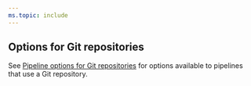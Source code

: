 ```yaml
---
ms.topic: include
---
```


## Options for Git repositories

See [Pipeline options for Git repositories](../pipeline-options-for-git.md) for options available to pipelines that use a Git repository.
